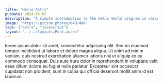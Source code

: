 ```yaml
---
title: "Hello Astro"
pubDate: 2024-05-07
description: "A simple introduction to the Hello World program in various programming languages."
image: "https://picsum.photos/640/480"
tags: ["astro", "javascript"]
layout: "../../layouts/Post.astro"
---
```


lorem ipsum dolor sit amet, consectetur adipiscing elit. Sed do eiusmod tempor incididunt ut labore et dolore magna aliqua. Ut enim ad minim veniam, quis nostrud exercitation ullamco laboris nisi ut aliquip ex ea commodo consequat. Duis aute irure dolor in reprehenderit in voluptate velit esse cillum dolore eu fugiat nulla pariatur. Excepteur sint occaecat cupidatat non proident, sunt in culpa qui officia deserunt mollit anim id est laborum.